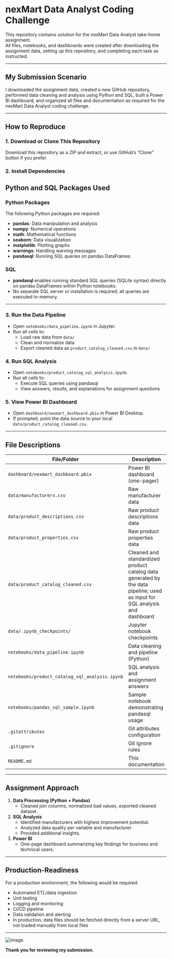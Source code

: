 # nexMart Data Analyst Coding Challenge

This repository contains solution for the nexMart Data Analyst take-home assignment.  
All files, notebooks, and dashboards were created after downloading the assignment data, setting up this repository, and completing each task as instructed.

---

## My Submission Scenario

I downloaded the assignment data, created a new GitHub repository, performed data cleaning and analysis using Python and SQL, built a Power BI dashboard, and organized all files and documentation as required for the nexMart Data Analyst coding challenge.

---

## How to Reproduce

### 1. Download or Clone This Repository

Download this repository as a ZIP and extract, or use GitHub’s “Clone” button if you prefer.

### 2. Install Dependencies

## Python and SQL Packages Used

### Python Packages

The following Python packages are required:


- **pandas**: Data manipulation and analysis
- **numpy**: Numerical operations
- **math**: Mathematical functions
- **seaborn**: Data visualization
- **matplotlib**: Plotting graphs
- **warnings**: Handling warning messages
- **pandasql**: Running SQL queries on pandas DataFrames

### SQL

- **pandasql** enables running standard SQL queries (SQLite syntax) directly on pandas DataFrames within Python notebooks.
- No separate SQL server or installation is required; all queries are executed in-memory.

---

### 3. Run the Data Pipeline

- Open `notebooks/data_pipeline.ipynb` in Jupyter.
- Run all cells to:
  - Load raw data from `data/`
  - Clean and normalize data
  - Export cleaned data as `product_catalog_cleaned.csv` in `data/`

### 4. Run SQL Analysis

- Open `notebooks/product_catalog_sql_analysis.ipynb`.
- Run all cells to:
  - Execute SQL queries using pandasql
  - View answers, results, and explanations for assignment questions

### 5. View Power BI Dashboard

- Open `dashboard/nexmart_dashboard.pbix` in Power BI Desktop.
- If prompted, point the data source to your local `data/product_catalog_cleaned.csv`.

---
## File Descriptions

| File/Folder                               | Description                                         |
|-------------------------------------------|-----------------------------------------------------|
| `dashboard/nexmart_dashboard.pbix`        | Power BI dashboard (one-pager)                      |
| `data/manufacturers.csv`                   | Raw manufacturer data                               |
| `data/product_descriptions.csv`            | Raw product descriptions data                       |
| `data/product_properties.csv`              | Raw product properties data                         |
| `data/product_catalog_cleaned.csv`         | Cleaned and standardized product catalog data generated by the data pipeline; used as input for SQL analysis and dashboard |
| `data/.ipynb_checkpoints/`                  | Jupyter notebook checkpoints                        |
| `notebooks/data_pipeline.ipynb`             | Data cleaning and pipeline (Python)                 |
| `notebooks/product_catalog_sql_analysis.ipynb` | SQL analysis and assignment answers           |
| `notebooks/pandas_sql_sample.ipynb`         | Sample notebook demonstrating pandasql usage        |
| `.gitattributes`                            | Git attributes configuration                        |
| `.gitignore`                                | Git ignore rules                                    |
| `README.md`                                 | This documentation                                  |

---

## Assignment Approach

1. **Data Processing (Python + Pandas)**
   - Cleaned join columns, normalized bad values, exported cleaned dataset.
2. **SQL Analysis**
   - Identified manufacturers with highest improvement potential.
   - Analyzed data quality per variable and manufacturer.
   - Provided additional insights.
3. **Power BI**
   - One-page dashboard summarizing key findings for business and technical users.

---

## Production-Readiness

For a production environment, the following would be required:
- Automated ETL/data ingestion
- Unit testing
- Logging and monitoring
- CI/CD pipeline
- Data validation and alerting
- In production, data files should be fetched directly from a server URL, not loaded manually from local files

---

![image](https://github.com/user-attachments/assets/8371f9d3-5e3b-482d-a06f-156871a70db6)

**Thank you for reviewing my submission.**




